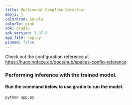 ```yaml
---
title: Multimodal Deepfake Detection
emoji: 🚀
colorFrom: purple
colorTo: pink
sdk: gradio
sdk_version: 3.37.0
app_file: app.py
pinned: false
---
```


Check out the configuration reference at https://huggingface.co/docs/hub/spaces-config-reference

### Performing inference with the trained model.

#### Run the command below to use gradio to run the model.

```cmd
python app.py
```